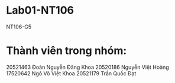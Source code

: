 # Lab01-NT106
NT106-G5

# Thành viên trong nhóm:
20521463 Đoàn Nguyễn Đăng Khoa
20520186 Nguyễn Việt Hoàng 
17520642 Ngô Võ Việt Khoa
20521179 Trần Quốc Đạt
